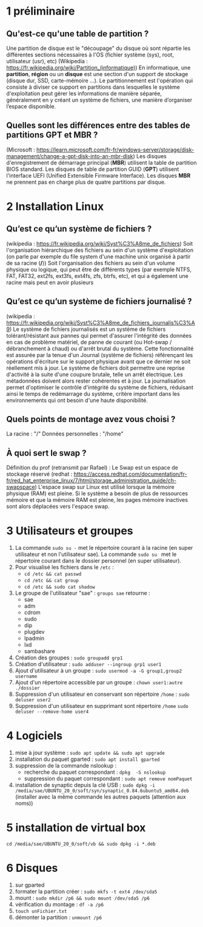 # 1 préliminaire
## Qu'est-ce qu'une table de partition ?
Une partition de disque est le "découpage" du disque où sont répartie les différentes sections nécessaires à l'OS (fichier système (sys), root, utilisateur (usr), etc)
(Wikipedia : https://fr.wikipedia.org/wiki/Partition_(informatique))
En informatique, une **partition**, **région** ou un **disque** est une section d'un support de stockage (disque dur, SSD, carte-mémoire ...). Le partitionnement est l'opération qui consiste à diviser ce support en partitions dans lesquelles le système d'exploitation peut gérer les informations de manière séparée, généralement en y créant un système de fichiers, une manière d’organiser l’espace disponible.
## Quelles sont les différences entre des tables de partitions GPT et MBR ?
(Microsoft : https://learn.microsoft.com/fr-fr/windows-server/storage/disk-management/change-a-gpt-disk-into-an-mbr-disk)
Les disques d'enregistrement de démarrage principal (**MBR**) utilisent la table de partition BIOS standard. Les disques de table de partition GUID (**GPT**) utilisent l'interface UEFI (Unified Extensible Firmware Interface). Les disques **MBR** ne prennent pas en charge plus de quatre partitions par disque.
# 2 Installation Linux
## Qu’est ce qu’un système de fichiers ? 
(wikipedia : https://fr.wikipedia.org/wiki/Syst%C3%A8me_de_fichiers)
Soit l'organisation hiérarchique des fichiers au sein d'un système d'exploitation (on parle par exemple du file system d'une machine unix organisé à partir de sa racine (**/**))
Soit l'organisation des fichiers au sein d'un volume physique ou logique, qui peut être de différents types (par exemple NTFS, FAT, FAT32, ext2fs, ext3fs, ext4fs, zfs, btrfs, etc), et qui a également une racine mais peut en avoir plusieurs
## Qu’est ce qu’un système de fichiers journalisé ? 
(wikipedia : https://fr.wikipedia.org/wiki/Syst%C3%A8me_de_fichiers_journalis%C3%A9)
Le système de fichiers journalisés est un système de fichiers tolérant/résistant aux pannes qui permet d'assurer l'intégrité des données en cas de problème matériel, de panne de courant (ou Hot-swap / débranchement à chaud) ou d'arrêt brutal du système. Cette fonctionnalité est assurée par la tenue d'un Journal (système de fichiers) référençant les opérations d'écriture sur le support physique avant que ce dernier ne soit réellement mis à jour. Le système de fichiers doit permettre une reprise d'activité à la suite d'une coupure brutale, telle un arrêt électrique. Les métadonnées doivent alors rester cohérentes et à jour. La journalisation permet d'optimiser le contrôle d'intégrité du système de fichiers, réduisant ainsi le temps de redémarrage du système, critère important dans les environnements qui ont besoin d'une haute disponibilité.
## Quels points de montage avez vous choisi ? 
La racine : "/"
Données personnelles : "/home"
## À quoi sert le swap ?
Définition du prof (retransmit par Rafael) : Le Swap est un espace de stockage réservé
(redhat : https://access.redhat.com/documentation/fr-fr/red_hat_enterprise_linux/7/html/storage_administration_guide/ch-swapspace)
L'espace swap sur Linux est utilisé lorsque la mémoire physique (RAM) est pleine. Si le système a besoin de plus de ressources mémoire et que la mémoire RAM est pleine, les pages mémoire inactives sont alors déplacées vers l'espace swap.
# 3 Utilisateurs et groupes
1. La commande ```sudo su -``` met le répertoire courant à la racine (en super utilisateur et non l'utilisateur sae). La commande ```sudo su ``` met le répertoire courant dans le dossier personnel (en super utilisateur).
2. Pour visualisé les fichiers dans le `/etc` :
	- `cd /etc && cat passwd`
	- `cd /etc && cat group`
	- `cd /etc && sudo cat shadow`
3. Le groupe de l'utilisateur "sae" : `groups sae` retourne :
	- sae
	- adm
	- cdrom
	- sudo
	- dip
	- plugdev
	- lpadmin
	- lxd
	- sambashare
1. Création des groupes : `sudo groupadd grp1`
2. Création d'utilisateur : `sudo adduser --ingroup grp1 user1`
3. Ajout d'utilisateur à un groupe : `sudo usermod -a -G group1,group2 username` 
4. Ajout d'un répertoire accessible par un groupe : `chown user1:autre ./dossier`
5. Suppression d'un utilisateur en conservant son répertoire `/home` : `sudo deluser user2`
7. Suppression d'un utilisateur en supprimant sont répertoire `/home` `sudo deluser --remove-home user4`
# 4 Logiciels
1. mise à jour système : `sudo apt update && sudo apt upgrade`
2. installation du paquet gparted : `sudo apt install gparted`
3. suppression de la commande nslookup :
	- recherche du paquet correspondant : `dpkg  -S nslookup`
	- suppression du paquet correspondant : `sudo apt remove nomPaquet`
4. installation de synaptic depuis la clé USB : `sudo dpkg -i /media/sae/UBUNTU_20_0/soft/syn/synaptic_0.84.6ubuntu5_amd64.deb` (installer avec la même commande les autres paquets (attention aux noms))
# 5 installation de virtual box
```
cd /media/sae/UBUNTU_20_0/soft/vb && sudo dpkg -i *.deb
```
# 6 Disques
1. sur gparted
2. formater la partition créer : `sudo mkfs -t ext4 /dev/sda5`
3. mount : `sudo mkdir /p6 && sudo mount /dev/sda5 /p6`
4. vérification du montage : `df -a /p6`
5. `touch unFichier.txt`
6. démonter la partition : `unmount /p6`